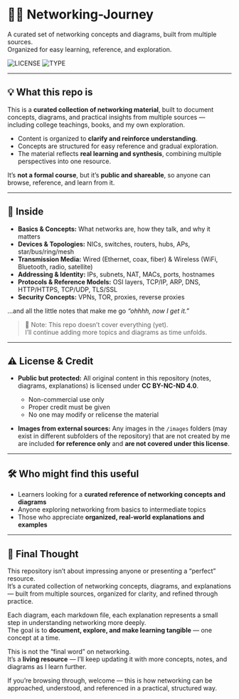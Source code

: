 # 📜🌐 Networking-Journey

A curated set of networking concepts and diagrams, built from multiple sources.  
Organized for easy learning, reference, and exploration.

![LICENSE](https://img.shields.io/badge/LICENSE-orange?style=flat-square&color=ivory&labelColor=oblack)
![TYPE](https://img.shields.io/badge/CC%20BY--NC--ND%204.0-black?style=flat-square)

---

## 💡 What this repo is

This is a **curated collection of networking material**, built to document concepts, diagrams, and practical insights from multiple sources — including college teachings, books, and my own exploration.  

- Content is organized to **clarify and reinforce understanding**.  
- Concepts are structured for easy reference and gradual exploration.  
- The material reflects **real learning and synthesis**, combining multiple perspectives into one resource.  

It’s **not a formal course**, but it’s **public and shareable**, so anyone can browse, reference, and learn from it.

---

## 🔎 Inside

- **Basics & Concepts:** What networks are, how they talk, and why it matters  
- **Devices & Topologies:** NICs, switches, routers, hubs, APs, star/bus/ring/mesh  
- **Transmission Media:** Wired (Ethernet, coax, fiber) & Wireless (WiFi, Bluetooth, radio, satellite)  
- **Addressing & Identity:** IPs, subnets, NAT, MACs, ports, hostnames  
- **Protocols & Reference Models:** OSI layers, TCP/IP, ARP, DNS, HTTP/HTTPS, TCP/UDP, TLS/SSL  
- **Security Concepts:** VPNs, TOR, proxies, reverse proxies  

…and all the little notes that make me go *“ohhhh, now I get it.”*

> 📌 Note: This repo doesn’t cover everything (yet).  
> I’ll continue adding more topics and diagrams as time unfolds.


---

## ⚠️ License & Credit

- **Public but protected:** All original content in this repository (notes, diagrams, explanations) is licensed under **CC BY-NC-ND 4.0**.  
  - Non-commercial use only  
  - Proper credit must be given  
  - No one may modify or relicense the material  

- **Images from external sources:** Any images in the `/images` folders (may exist in different subfolders of the repository) that are not created by me are included **for reference only** and **are not covered under this license**.

---

## 🛠️ Who might find this useful

- Learners looking for a **curated reference of networking concepts and diagrams**  
- Anyone exploring networking from basics to intermediate topics  
- Those who appreciate **organized, real-world explanations and examples**

---

## 🧭 Final Thought

This repository isn’t about impressing anyone or presenting a “perfect” resource.  
It’s a curated collection of networking concepts, diagrams, and explanations — built from multiple sources, organized for clarity, and refined through practice.  

Each diagram, each markdown file, each explanation represents a small step in understanding networking more deeply.  
The goal is to **document, explore, and make learning tangible** — one concept at a time.  

This is not the “final word” on networking.  
It’s a **living resource** — I’ll keep updating it with more concepts, notes, and diagrams as I learn further.

If you’re browsing through, welcome — this is how networking can be approached, understood, and referenced in a practical, structured way.
